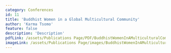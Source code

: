 ```yaml
---
category: Conferences
id: 11
title: 'Buddhist Women in a Global Multicultural Community'
author: 'Karma Tsomo'
feature: false
description: 'Description'
pdfLink: /assets/Publications Page/PDF/BuddhistWomenInAMulticulturalCommunity-Sakyadhita2009.pdf
imageLink: /assets/Publications Page/images/BuddhistWomenInAMulticulturalCommunity-Sakyadhita2009.jpg
---
```


